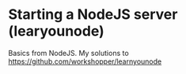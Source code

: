 # Starting a NodeJS server (learyounode)

Basics from NodeJS. My solutions to https://github.com/workshopper/learnyounode
